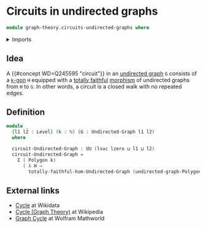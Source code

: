 # Circuits in undirected graphs

```agda
module graph-theory.circuits-undirected-graphs where
```

<details><summary>Imports</summary>

```agda
open import elementary-number-theory.natural-numbers

open import foundation.dependent-pair-types
open import foundation.universe-levels

open import graph-theory.polygons
open import graph-theory.totally-faithful-morphisms-undirected-graphs
open import graph-theory.undirected-graphs
```

</details>

## Idea

A {{#concept WD=Q245595 "circuit"}} in an [undirected graph](graph-theory.undirected-graphs.md)
`G` consists of a [`k`-gon](graph-theory.polygons.md) `H` equipped with a
[totally faithful](graph-theory.totally-faithful-morphisms-undirected-graphs.md)
[morphism](graph-theory.morphisms-undirected-graphs.md) of undirected graphs
from `H` to `G`. In other words, a circuit is a closed walk with no repeated
edges.

## Definition

```agda
module _
  {l1 l2 : Level} (k : ℕ) (G : Undirected-Graph l1 l2)
  where

  circuit-Undirected-Graph : UU (lsuc lzero ⊔ l1 ⊔ l2)
  circuit-Undirected-Graph =
    Σ ( Polygon k)
      ( λ H →
        totally-faithful-hom-Undirected-Graph (undirected-graph-Polygon k H) G)
```

## External links

- [Cycle](https://www.wikidata.org/entity/Q245595) at Wikidata
- [Cycle (Graph Theory)](<https://en.wikipedia.org/wiki/Cycle_(graph_theory)>)
  at Wikipedia
- [Graph Cycle](https://mathworld.wolfram.com/GraphCycle.html) at Wolfram
  Mathworld
